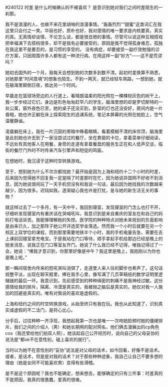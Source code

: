 #240122
时差
是什么时候确认的不被喜欢？
是意识到她对我们之间时差陌生的一刹那。

我不是浪漫的人，也做不来花里胡哨的浪漫事情。“轰轰烈烈”“甜蜜”这类词汇在我这里只会付之一笑。华丽也好，质朴也好，我对感情的唯一要求是内核要真，真实的真。无真情却谈情，不论怎么谈，都是很丑陋的事情。尽管可以说这种互相搭戏把幸福演下去搭档很多，却不是我有必要接受的，原因是我不觉得孤身难忍，孤独在我这里不是要忍的，是习惯的享受的。
没有病症，却要接受一副疗效勉强的诊疗方案，只因周围许多人都有这一种流行病、在用这样一副“妙方”——这不是荒谬吗？

她初去国外的一个月，我每天会想到她的次数多到数不清。起初时差换算不熟悉，对她那里“时间意境”的想象也陌生。不到一两天，就已经轻车熟路，一想到她，就在脑海里颠倒日夜，抵达另一个时间。

早晨走在篮球场旁边的人行道上，看晴朗温柔的阳光照在一棵棵棕灰色的树干上，我一步步经过它们，身边是形色匆匆赶早八的学生，脑海里想的却是罗切斯特的一处公寓，窗外夜色已至，她的桌子还没买到，卧室的灯也还没安好，房间内是一片昏暗，她也许正躺在床上探索陌生的选课系统，笔记本屏幕的光照在她脸上，空气温暖静谧。

凌晨躺在床上，我在一片沉寂的黑暗中睁着眼睛，看着模糊不清的床帘顶，脑海里是此刻她也许去到了一家没尝试过的餐厅，坐在靠窗的卡位，拿着菜单仔细阅读，不远处有其他客人在用餐，身旁的走道有拿着餐盘的服务生正在和人低声交谈，临街的餐厅门外时不时传来汽车引擎声和短促的鸣笛。

在想她时，我沉浸于这种时空转换游戏。

至于，想到她为什么不次次都找她？最开始是因为上海和纽约十二个小时的时差，后来因为觉得她不回复我一定是隔了时差那时在忙，因为她说异国网不好收不到消息，因为她说很闲玩了一天手机但没有和我说一句话，最后因为她找我的次数越来越少，因为很多。迟钝如我，逐渐疑心我也许是打扰，是与她的新生活无关的事物？

就这样过去了一个多月，有一天中午，我回到寝室，发现寝室的门怎么也打不开，仔细听发现寝室内有重庆话在哭喊吼叫，我意识到是来自重庆的室友在和自己的妈妈打电话诉苦。我能够理解她的失控。医学院的种种特点对她未来规划的负面影响是由来已久，加之那阵子她公开评选奖学金落选。然而我一个小时后就要在另一个校区上双学位的课程，而到那里需要地铁半个小时，我的手机电量告急，需要在去上课前回寝室拿充电宝。于是我站在门口等待，顺手拿起手机给那边已经是晚上的她发消息，说我正在门口等室友开门。她说了什么我已经不记得，唯独记得过了一会，她说：“噢我才意识到，你那里好像是中午？我这里是晚上，我刚刚以为你也是晚上呢。”

那一瞬间宿舍内传来的怒吼哭叫消弭了，走道里人来人往的脚步也希声了。这句话规整平淡，出现在聊天框里，捧在我手心里，像写满了几页草稿纸的数学证明里逻辑链的最后一环。我意识到，先前感受到的种种绵密的刺痛不是我神经过敏。这份感情给我的排斥，隔离、冷漠是真实的，我被抛之脑后是真实的，她仅对我一人施加的回避是真实的。唯有对我说的喜欢是虚假的。

上海和纽约之间的时空转换游戏，从始至终只有我在玩。我也从此知道了，识别真实或虚假的不二法门，是将心比心。

分手后，过往种种一齐浮现，我想起我第一次也是唯一一次吻她脸颊时她的僵硬排斥，我们之间的介绍人（男）和她长期用的配对网名，他们俩去漫展出的cp角色cos（我还曾给他们拍双人照），她谈起自己公开经历时，说向自己的父母妥协的说法是“都ok不在意性别，碰上喜欢的就行”。

当时以为她不在意性别的“妥协”说法是对父母的话术，如今回看，好像不是话术。或者，是话术，但是是对我的话术？对于那些种种迹象，我自己让自己不要多想的理由（她是女同不可能喜欢男）变得有些滑稽。

是不是这个原因呢？我也不能确定，想来想去，能够确定的只有三件事：时差真的不是原因，我真的很愚蠢，爱真的很难。










